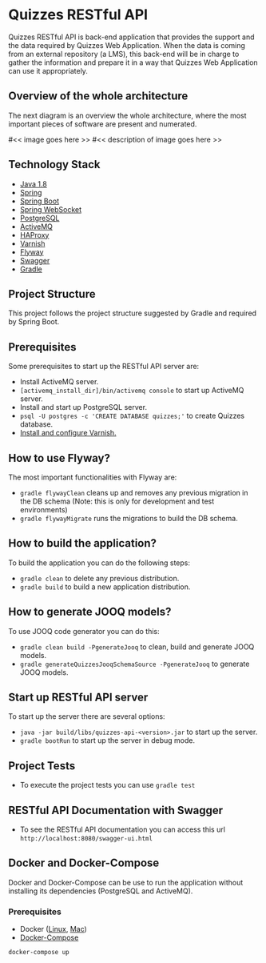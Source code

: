 # Quizzes RESTful API

Quizzes RESTful API is back-end application that provides the support and the data required by Quizzes Web Application.
When the data is coming from an external repository (a LMS), this back-end will be in charge to gather the information
and prepare it in a way that Quizzes Web Application can use it appropriately.

## Overview of the whole architecture

The next diagram is an overview the whole architecture, where the most important pieces of software are present and numerated.

#<< image goes here >>
#<< description of image goes here >>

## Technology Stack

* [Java 1.8](http://www.oracle.com/technetwork/java/javase/downloads)
* [Spring](https://spring.io/docs)
* [Spring Boot](http://projects.spring.io/spring-boot)
* [Spring WebSocket](http://docs.spring.io/spring/docs/current/spring-framework-reference/html/websocket.html)
* [PostgreSQL](https://www.postgresql.org)
* [ActiveMQ](http://activemq.apache.org)
* [HAProxy](http://www.haproxy.org)
* [Varnish](https://varnish-cache.org)
* [Flyway](https://flywaydb.org)
* [Swagger](http://swagger.io)
* [Gradle](https://gradle.org)

## Project Structure
This project follows the project structure suggested by Gradle and required by Spring Boot.

## Prerequisites
Some prerequisites to start up the RESTful API server are:
* Install ActiveMQ server.
* `[activemq_install_dir]/bin/activemq console` to start up ActiveMQ server.
* Install and start up PostgreSQL server.
* `psql -U postgres -c 'CREATE DATABASE quizzes;'` to create Quizzes database.
* [Install and configure Varnish.](docs/varnish-configuration.md)

## How to use Flyway?
The most important functionalities with Flyway are:
* `gradle flywayClean` cleans up and removes any previous migration in the DB schema (Note: this is only for development and test environments)
* `gradle flywayMigrate` runs the migrations to build the DB schema.

## How to build the application?
To build the application you can do the following steps:
* `gradle clean` to delete any previous distribution.
* `gradle build` to build a new application distribution.

## How to generate JOOQ models?
To use JOOQ code generator you can do this:
* `gradle clean build -PgenerateJooq` to clean, build and generate JOOQ models.
* `gradle generateQuizzesJooqSchemaSource -PgenerateJooq` to generate JOOQ models.

## Start up RESTful API server
To start up the server there are several options:
* `java -jar build/libs/quizzes-api-<version>.jar` to start up the server.
* `gradle bootRun` to start up the server in debug mode.

## Project Tests
* To execute the project tests you can use `gradle test`

## RESTful API Documentation with Swagger
* To see the RESTful API documentation you can access this url `http://localhost:8080/swagger-ui.html`

## Docker and Docker-Compose
Docker and Docker-Compose can be use to run the application without installing its dependencies (PostgreSQL and ActiveMQ).

### Prerequisites

- Docker ([Linux](https://docs.docker.com/engine/installation/linux/ubuntulinux/), [Mac](https://docs.docker.com/docker-for-mac/))
- [Docker-Compose](https://docs.docker.com/compose/install/)

`docker-compose up`

